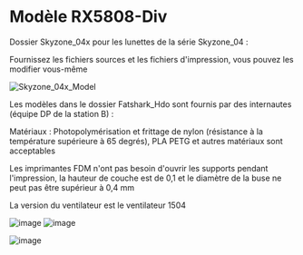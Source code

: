 # Modèle RX5808-Div


Dossier Skyzone_04x pour les lunettes de la série Skyzone_04 :

Fournissez les fichiers sources et les fichiers d'impression, vous pouvez les modifier vous-même


![Skyzone_04x_Model](https://user-images.githubusercontent.com/66466560/183940562-b877ccec-e752-47b3-938a-c5f64f1a514a.png)

Les modèles dans le dossier Fatshark_Hdo sont fournis par des internautes (équipe DP de la station B) :

Matériaux : Photopolymérisation et frittage de nylon (résistance à la température supérieure à 65 degrés), PLA PETG et autres matériaux sont acceptables

Les imprimantes FDM n'ont pas besoin d'ouvrir les supports pendant l'impression, la hauteur de couche est de 0,1 et le diamètre de la buse ne peut pas être supérieur à 0,4 mm

La version du ventilateur est le ventilateur 1504

![image](https://user-images.githubusercontent.com/66466560/184098248-0e138287-95ae-4485-8729-0a6c8059df8b.png) ![image](https://user-images.githubusercontent.com/66466560/184097882-8b70ea03-84a9-41f1-b333-2558fd38a662.png)

![image](https://user-images.githubusercontent.com/66466560/184097969-b00d6132-9db1-411d-9392-68350887fbf1.png)
